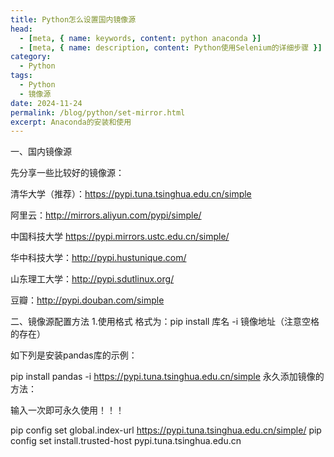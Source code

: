 ```yaml
---
title: Python怎么设置国内镜像源
head:
  - [meta, { name: keywords, content: python anaconda }]
  - [meta, { name: description, content: Python使用Selenium的详细步骤 }]
category:
  - Python
tags:
  - Python
  - 镜像源
date: 2024-11-24
permalink: /blog/python/set-mirror.html
excerpt: Anaconda的安装和使用
---
```


一、国内镜像源 

先分享一些比较好的镜像源：

清华大学（推荐）：https://pypi.tuna.tsinghua.edu.cn/simple     

阿里云：http://mirrors.aliyun.com/pypi/simple/

中国科技大学 https://pypi.mirrors.ustc.edu.cn/simple/

华中科技大学：http://pypi.hustunique.com/

山东理工大学：http://pypi.sdutlinux.org/

豆瓣：http://pypi.douban.com/simple  

二、镜像源配置方法
     1.使用格式
格式为：pip install 库名 -i 镜像地址（注意空格的存在）

如下列是安装pandas库的示例：

pip install pandas -i https://pypi.tuna.tsinghua.edu.cn/simple 
永久添加镜像的方法：

输入一次即可永久使用！！！

pip config set global.index-url https://pypi.tuna.tsinghua.edu.cn/simple/
pip config set install.trusted-host pypi.tuna.tsinghua.edu.cn

